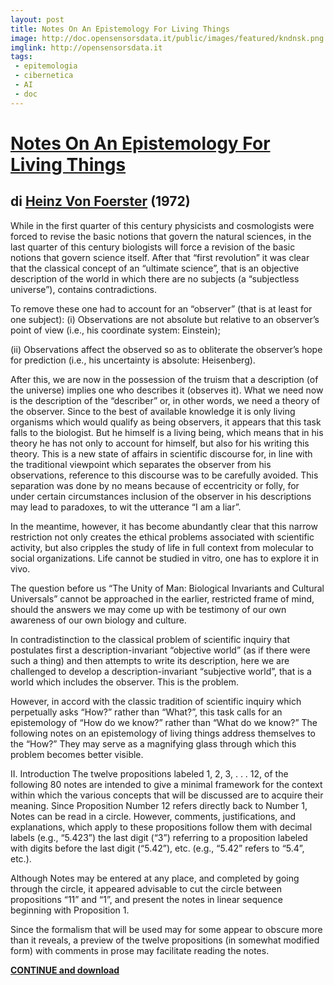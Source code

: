 ```yaml
---
layout: post
title: Notes On An Epistemology For Living Things
image: http://doc.opensensorsdata.it/public/images/featured/kndnsk.png
imglink: http://opensensorsdata.it
tags:
 - epitemologia
 - cibernetica
 - AI
 - doc
---
```


# [Notes On An Epistemology For Living Things](public/doc/epistemology.pdf)

## di [Heinz Von Foerster](https://en.wikipedia.org/wiki/Heinz_von_Foerster) (1972)

While in the first quarter of this century physicists and cosmologists were forced to revise the basic notions that govern the natural sciences, in the last quarter of this century biologists will force a revision of the basic notions that govern science itself. After that “first revolution” it was clear that the classical concept of an “ultimate science”, that is an objective description of the world in which there are no subjects (a “subjectless universe”), contains contradictions.

To remove these one had to account for an “observer” (that is at least for one subject):
(i) Observations are not absolute but relative to an observer’s point of view (i.e., his
coordinate system: Einstein);

(ii) Observations affect the observed so as to obliterate the observer’s hope for prediction
(i.e., his uncertainty is absolute: Heisenberg).

After this, we are now in the possession of the truism that a description (of the universe) implies one who describes it (observes it). What we need now is the description of the “describer” or, in other words, we need a theory of the observer. Since to the best of available knowledge it is only living organisms which would qualify as being observers, it appears that this task falls to the biologist. But he himself is a living being, which means that in his theory he has not only to account for himself, but also for his writing this theory. This is a new state of affairs in scientific discourse for, in line with the traditional viewpoint which separates the observer from his observations, reference to this discourse was to be carefully avoided. This separation was done by no means because of eccentricity or folly, for under certain circumstances inclusion of the observer in his descriptions may lead to paradoxes, to wit the utterance “I am a liar”.

In the meantime, however, it has become abundantly clear that this narrow restriction not only creates the ethical problems associated with scientific activity, but also cripples the study of life in full context from molecular to social organizations. Life cannot be studied in vitro, one has to explore it in vivo.

The question before us “The Unity of Man: Biological Invariants and Cultural Universals” cannot be approached in the earlier, restricted frame of mind, should the answers we may come up with be testimony of our own awareness of our own biology and culture.

In contradistinction to the classical problem of scientific inquiry that postulates first a description-invariant “objective world” (as if there were such a thing) and then attempts to write its description, here we are challenged to develop a description-invariant “subjective world”, that is a world which includes the observer. This is the problem.

However, in accord with the classic tradition of scientific inquiry which perpetually asks “How?” rather than “What?”, this task calls for an epistemology of “How do we know?” rather than “What do we know?”
The following notes on an epistemology of living things address themselves to the “How?” They may serve as a magnifying glass through which this problem becomes better visible.


II. Introduction
The twelve propositions labeled 1, 2, 3, . . . 12, of the following 80 notes are intended to give a minimal framework for the context within which the various concepts that will be discussed are to acquire their meaning. Since Proposition Number 12 refers directly back to Number 1, Notes can be read in a circle. However, comments, justifications, and explanations, which apply to these propositions follow them with decimal labels (e.g., “5.423”) the last digit (“3”) referring to a proposition labeled with digits before the last digit (“5.42”),
etc. (e.g., “5.42” refers to “5.4”, etc.).

Although Notes may be entered at any place, and completed by going through the circle, it appeared advisable to cut the circle between propositions “11” and “1”, and present the notes in linear sequence beginning with Proposition 1.

Since the formalism that will be used may for some appear to obscure more than it reveals, a preview of the twelve propositions (in somewhat modified form) with comments in prose may facilitate reading the notes.

**[CONTINUE and download](public/doc/epistemology.pdf)**